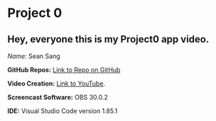 # Project 0

## Hey, everyone this is my Project0 app video.

*Name:* Sean Sang

**GitHub Repos:** [Link to Repo on GitHub](https://github.com/sinitik)

**Video Creation:** [Link to YouTube](https://www.youtube.com/watch?v=pbzM8BF9-3U "Practice for MarkDown").

**Screencast Software:** OBS 30.0.2

**IDE:** Visual Studio Code version 1.85.1
